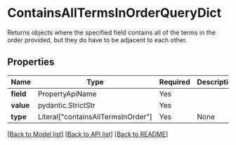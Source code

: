 # ContainsAllTermsInOrderQueryDict

Returns objects where the specified field contains all of the terms in the order provided,
but they do have to be adjacent to each other.


## Properties
| Name | Type | Required | Description |
| ------------ | ------------- | ------------- | ------------- |
**field** | PropertyApiName | Yes |  |
**value** | pydantic.StrictStr | Yes |  |
**type** | Literal["containsAllTermsInOrder"] | Yes | None |


[[Back to Model list]](../../../../README.md#models-v2-link) [[Back to API list]](../../../../README.md#apis-v2-link) [[Back to README]](../../../../README.md)
